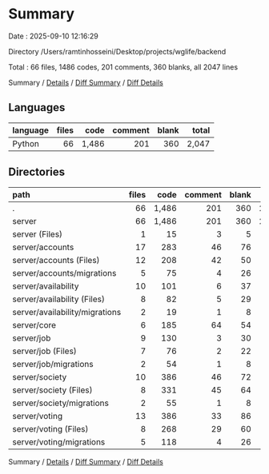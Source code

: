 # Summary

Date : 2025-09-10 12:16:29

Directory /Users/ramtinhosseini/Desktop/projects/wglife/backend

Total : 66 files,  1486 codes, 201 comments, 360 blanks, all 2047 lines

Summary / [Details](details.md) / [Diff Summary](diff.md) / [Diff Details](diff-details.md)

## Languages
| language | files | code | comment | blank | total |
| :--- | ---: | ---: | ---: | ---: | ---: |
| Python | 66 | 1,486 | 201 | 360 | 2,047 |

## Directories
| path | files | code | comment | blank | total |
| :--- | ---: | ---: | ---: | ---: | ---: |
| . | 66 | 1,486 | 201 | 360 | 2,047 |
| server | 66 | 1,486 | 201 | 360 | 2,047 |
| server (Files) | 1 | 15 | 3 | 5 | 23 |
| server/accounts | 17 | 283 | 46 | 76 | 405 |
| server/accounts (Files) | 12 | 208 | 42 | 50 | 300 |
| server/accounts/migrations | 5 | 75 | 4 | 26 | 105 |
| server/availability | 10 | 101 | 6 | 37 | 144 |
| server/availability (Files) | 8 | 82 | 5 | 29 | 116 |
| server/availability/migrations | 2 | 19 | 1 | 8 | 28 |
| server/core | 6 | 185 | 64 | 54 | 303 |
| server/job | 9 | 130 | 3 | 30 | 163 |
| server/job (Files) | 7 | 76 | 2 | 22 | 100 |
| server/job/migrations | 2 | 54 | 1 | 8 | 63 |
| server/society | 10 | 386 | 46 | 72 | 504 |
| server/society (Files) | 8 | 331 | 45 | 64 | 440 |
| server/society/migrations | 2 | 55 | 1 | 8 | 64 |
| server/voting | 13 | 386 | 33 | 86 | 505 |
| server/voting (Files) | 8 | 268 | 29 | 60 | 357 |
| server/voting/migrations | 5 | 118 | 4 | 26 | 148 |

Summary / [Details](details.md) / [Diff Summary](diff.md) / [Diff Details](diff-details.md)